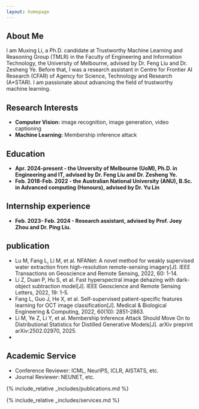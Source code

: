 ```yaml
---
layout: homepage
---
```


## About Me

I am Muxing Li, a Ph.D. candidate at Trustworthy Machine Learning and Reasoning Group (TMLR) in the Faculty of Engineering and Information Technology, the University of Melbourne, advised by Dr. Feng Liu and Dr. Zesheng Ye. Before that, I was a research assistant in Centre for Frontier AI Research (CFAR) of Agency for Science, Technology and Research (A*STAR).  I am passionate about advancing the field of trustworthy machine learning. 

## Research Interests

- **Computer Vision:** image recognition, image generation, video captioning
- **Machine Learning:** Membership inference attack

## Education
- **Apr. 2024-present - the Unversity of Melbourne (UoM), Ph.D. in Engineering and IT, advised by Dr. Feng Liu and Dr. Zesheng Ye.**
- **Feb. 2018-Feb. 2022 -  the Australian National University (ANU), B.Sc. in Advanced computing (Honours), advised by Dr. Yu Lin**

## Internship experience
- **Feb. 2023- Feb. 2024 - Research assistant, advised by Prof. Joey Zhou and Dr. Ping Liu.**

## publication
- Lu M, Fang L, Li M, et al. NFANet: A novel method for weakly supervised water extraction from high-resolution remote-sensing imagery[J]. IEEE Transactions on Geoscience and Remote Sensing, 2022, 60: 1-14.
- Li Z, Duan P, Hu S, et al. Fast hyperspectral image dehazing with dark-object subtraction model[J]. IEEE Geoscience and Remote Sensing Letters, 2022, 19: 1-5.
- Fang L, Guo J, He X, et al. Self-supervised patient-specific features learning for OCT image classification[J]. Medical & Biological Engineering & Computing, 2022, 60(10): 2851-2863.
- Li M, Ye Z, Li Y, et al. Membership Inference Attack Should Move On to Distributional Statistics for Distilled Generative Models[J]. arXiv preprint arXiv:2502.02970, 2025.
- 
## Academic Service
- Conference Reviewer: ICML, NeurIPS, ICLR, AISTATS, etc.
- Journal Reviewer: NEUNET, etc.


{% include_relative _includes/publications.md %}

{% include_relative _includes/services.md %}
